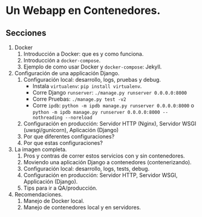 # Un Webapp en Contenedores.

## Secciones

1. Docker
    1. Introducción a Docker: que es y como funciona.
    2. Introducción a `docker-compose`.
    3. Ejemplo de como usar Docker y `docker-compose`: Jekyll.
2. Configuración de una applicación Django.
    1. Configuración local: desarrollo, logs, pruebas y debug.
        - Instala `virtualenv`: `pip install virtualenv`.
        - Corre Django `runserver`: `./manage.py runserver 0.0.0.0:8000`
        - Corre Pruebas: `./manage.py test -v2`
        - Corre `ipdb`: `python -m ipdb manage.py runserver 0.0.0.0:8000` o `python -m ipdb manage.py runserver 0.0.0.0:8000 --nothreading --noreload`
    2. Configuración en producción: Servidor HTTP (Nginx), Servidor WSGI (uwsgi/gunicorn), Aplicación (Django)
    3. Por que diferentes configuraciones?
    4. Por que estas configuraciones?
3. La imagen completa.
    1. Pros y contras de correr estos servicios con y sin contenedores.
    2. Moviendo una aplicación Django a contenedores (contenerizando).
    3. Configuración local: desarrollo, logs, tests, debug.
    4. Configuración en producción: Servidor HTTP, Servidor WSGI, Applicación (Django).
    5. Tips para ir a QA/producción.
4. Recomendaciones.
    1. Manejo de Docker local.
    2. Manejo de contenedores local y en servidores.
